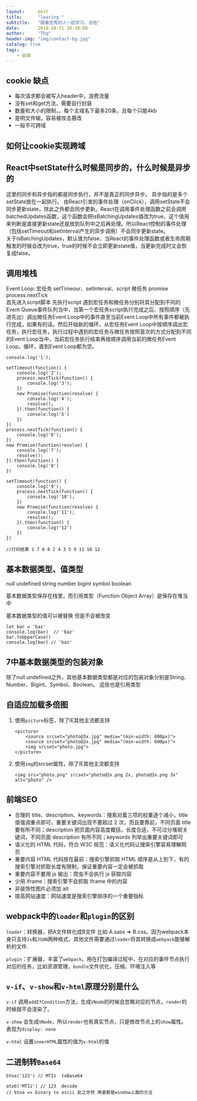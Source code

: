 ```yaml
---
layout:     post
title:      "learing "
subtitle:   "跟着优秀的人一起学习、总结"
date:       2019-10-31 18:30:00
author:     "Thq"
header-img: "img/contact-bg.jpg"
catalog: true
tags:
    - 前端
---
```


## cookie 缺点

<ul>
    <li>每次请求都会被写入header中，浪费流量</li>
    <li>没有set和get方法，需要自行封装</li>
    <li>数量和大小的限制，，每个主域名下最多20条，且每个只能4kb</li>
    <li>是明文传输，容易被攻击篡改</li>
    <li>一般不可跨域</li>
</ul>

## 如何让cookie实现跨域



## React中setState什么时候是同步的，什么时候是异步的

这里的同步和异步指的都是同步执行，并不是真正的同步异步。
异步指的是多个setState放在一起执行。
由React引发的事件处理（onClick），调用setState不会同步更新state，除此之外都会同步更新。React在调用事件处理函数之前会调用batchedUpdates函数，这个函数会把isBatchingUpdates值改为true，这个值用来判断是直接更新state还是放到队列中之后再处理。所以React控制的事件处理（包括setTimeout和setInterval产生的异步调用）不会同步更新state。</br>
关于isBatchingUpdates，默认值为false，当React的事件处理函数或者生命周期触发的时候会改为true，true的时候不会立即更新state值，当更新完成时又会恢复成false。

## 调用堆栈

Event Loop: 宏任务 setTimeour、setInterval、script  微任务 promise process.nextTick<br/>
首先进入script脚本 先执行script 遇到宏任务和微任务分别将其分配到不同的Event Queue事件队列当中，当第一个宏任务script执行完成之后、按照顺序（先进先出）调出微任务Event Loop中的事件直至当前Event Loop中所有事件都被执行完成，如果有的话。然后开始新的循环，从宏任务Event Loop中按顺序调出宏任务，执行宏任务，执行过程中遇到的宏任务与微任务按照首次的方式分配到不同的Event Loop当中，当前宏任务执行结束再按顺序调用当前的微任务Event Loop。循环，直到Event Loop都为空。
```
console.log('1');

setTimeout(function() {
    console.log('2');
    process.nextTick(function() {
        console.log('3');
    })
    new Promise(function(resolve) {
        console.log('4');
        resolve();
    }).then(function() {
        console.log('5')
    })
})
process.nextTick(function() {
    console.log('6');
})
new Promise(function(resolve) {
    console.log('7');
    resolve();
}).then(function() {
    console.log('8')
})

setTimeout(function() {
    console.log('9');
    process.nextTick(function() {
        console.log('10');
    })
    new Promise(function(resolve) {
        console.log('11');
        resolve();
    }).then(function() {
        console.log('12')
    })
})

//打印结果 1 7 6 8 2 4 3 5 9 11 10 12
```

## 基本数据类型、值类型

null undefined string number bigint symbol boolean 

基本数据类型保存在栈里，而引用类型（Function Object Array）是保存在堆当中


基本数据类型的值可以被替换 但是不会被改变

```
let bar = 'baz'
console.log(bar)  // 'baz'
bar.toUpperCase()
console.log(bar) // 'baz'
```

## 7中基本数据类型的包装对象

除了null undefined之外，其他基本数据类型都是对应的包装对象分别是String、Number、Bigint、Symbol、Boolean。 这些也是引用类型

## 自适应加载多倍图

1. 使用`picture`标签，除了IE其他主流都支持
    ```
    <picture>  
        <source srcset="photo@3x.jpg" media="(min-width: 800px)">  
        <source srcset="photo@2x.jpg" media="(min-width: 600px)">  
        <img srcset="photo.jpg">  
    </picture>
    ```
2. 使用`img`的srcset属性，除了IE其他主流都支持
    ```
    <img src="photo.png" srcset="photo@2x.png 2x, photo@3x.png 3x" alt="photo" />
    ```

## 前端SEO

+ 合理的 title、description、keywords：搜索对着三项的权重逐个减小，title 值强调重点即可，重要关键词出现不要超过 2 次，而且要靠前，不同页面 title 要有所不同；description 把页面内容高度概括，长度合适，不可过分堆砌关键词，不同页面 description 有所不同；keywords 列举出重要关键词即可
+ 语义化的 HTML 代码，符合 W3C 规范：语义化代码让搜索引擎容易理解网页
+ 重要内容 HTML 代码放在最前：搜索引擎抓取 HTML 顺序是从上到下，有的搜索引擎对抓取长度有限制，保证重要内容一定会被抓取
+ 重要内容不要用 js 输出：爬虫不会执行 js 获取内容
+ 少用 iframe：搜索引擎不会抓取 iframe 中的内容
+ 非装饰性图片必须加 alt
+ 提高网站速度：网站速度是搜索引擎排序的一个重要指标

## webpack中的`loader`和`plugin`的区别

`loader`：转换器，把A文件转化成B文件 比如 A.sass => B.css。因为webpack本身只支持`Js`和`JSON`两种格式，其他文件需要通过`loader`将其转换成`webpack`能够解析的文件.

`plugin`：扩展器，丰富了`webpack`，用在打包编译过程中，在对应的事件节点执行对应的任务，比如资源管理，`bundle`文件优化，压缩、环境注入等

## `v-if`、`v-show`和`v-html`原理分别是什么

`v-if` 调用`addIfCondition`方法，生成`VNode`的时候会忽略对应的节点，`render`的时候就不会渲染了。

`v-show` 会生成`VNode`，所以`render`也有真实节点，只是修改节点上的`show`属性。表现为`display: none`

`v-html` 设置`innerHTML`属性的值为`v-html`的值

## 二进制转`Base64`

```
btoa('123') // MTIz  toBase64

atob('MTIz') // 123  decode
// btoa => binary to ascii 反之亦然 两者都是window上面的方法
```
